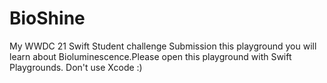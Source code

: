 # BioShine
 My WWDC 21 Swift Student challenge Submission this playground you will learn about Bioluminescence.Please open this playground with Swift Playgrounds. Don't use Xcode :)
